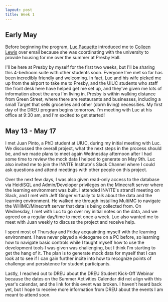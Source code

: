 ```yaml
---
layout: post
title: Week 1
---
```

## Early May

Before beginning the program, [Luc Paquette](https://education.illinois.edu/profile/luc-paquette) introduced me to [Colleen Lewis](https://cs.illinois.edu/about/people/faculty/colleenl) over email because she was coordinating with the university to provide housing for me over the summer at Presby Hall.

I'll be here at Presby by myself for the first two weeks, but I'll be sharing this 4-bedroom suite with other students soon. Everyone I've met so far has been incredibly friendly and welcoming. In fact, Luc and his wife picked me up from the airport to take me to Presby, and the UIUC students who staff the front desk here have helped get me set up, and they've given me lots of information about the area I'm living in. Presby is within walking distance from Green Street, where there are restaurants and businesses, including a small Target that sells groceries and other (dorm living) necessities. My first day of the DREU program begins tomorrow. I'm meeting with Luc at his office at 9:30 am, and I'm excited to get started! 

## May 13 - May 17

I met Juan Pinto, a PhD student at UIUC, during my initial meeting with Luc. We discussed the overall project, what the next steps in the process should be, and we made plans to meet again Wednesday afternoon after I had some time to review the mock data I helped to generate on May 9th. Luc also invited me to join the INVITE Institute's Slack Channel where I could ask questions and attend meetings with other people on this project.

Over the next few days, I was also given read-only access to the database via HeidiSQL and Admin/Developer privileges on the Minecraft server where the learning environment was built. I attended INVITE's strand1 meeting on Slack, and I met with Jeff Ginger virtually to talk about the data and the learning environment. He walked me through installing MultiMC to navigate the WHIMC/Minecraft server that data is being collected from. On Wednesday, I met with Luc to go over my initial notes on the data, and we agreed on a regular day/time to meet once a week. Luc also wanted me to meet with Juan weekly to discuss the project and receive help.

I spent most of Thursday and Friday acquainting myself with the learning environment. I have never played a videogame on a PC before, so learning how to navigate basic controls while I taught myself how to use the development tools I was given was challenging, but I think I'm starting to get the hang of it. The plan is to generate mock data for myself that I can look at to see if I can gain further incite into how to recognize points of challenge and persistence for student participants.

Lastly, I reached out to DREU about the DREU Student Kick-Off Webinar because the dates on the Summer Activities Calendar did not align with this year's calendar, and the link for this event was broken. I haven't heard back yet, but I hope to receive more information from DREU about the events I am meant to attend soon.
